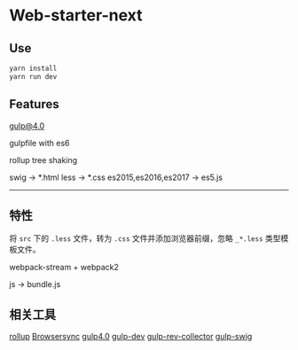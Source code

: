 # Web-starter-next

## Use
```bash
yarn install
yarn run dev
```

## Features
gulp@4.0

gulpfile with es6

rollup tree shaking

swig -> *.html
less -> *.css
es2015,es2016,es2017 -> es5.js

---
## 特性
将 `src` 下的 `.less` 文件，转为 `.css` 文件并添加浏览器前缀，忽略 `_*.less` 类型模板文件。

webpack-stream + webpack2

js -> bundle.js

## 相关工具
[rollup](https://rollupjs.org)
[Browsersync](https://browsersync.io/docs/gulp)
[gulp4.0](https://github.com/gulpjs/gulp/tree/4.0)
[gulp-dev](https://github.com/sindresorhus/gulp-rev)
[gulp-rev-collector](https://github.com/shonny-ua/gulp-rev-collector)
[gulp-swig](https://github.com/colynb/gulp-swig)

